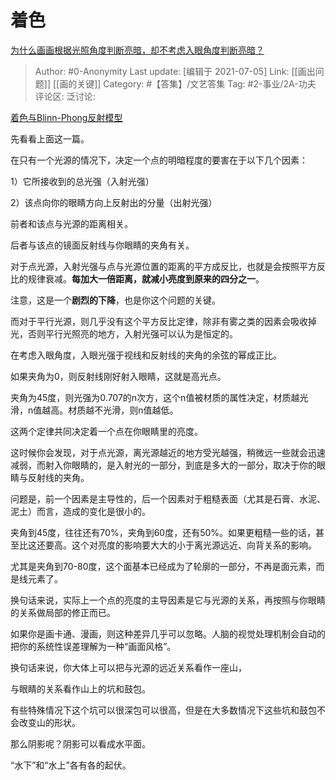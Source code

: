 # 着色
[为什么画画根据光照角度判断亮暗，却不考虑入眼角度判断亮暗？](https://www.zhihu.com/question/469362139/answer/1979810634)

> Author: #0-Anonymity
> Last update: [编辑于 2021-07-05]
> Link: [[画出问题]] [[画的关键]]
> Category: #【答集】/文艺答集
> Tag: #2-事业/2A-功夫
> 评论区:
> 泛讨论:

[着色与Blinn-Phong反射模型​](https://zhuanlan.zhihu.com/p/364086530)

先看看上面这一篇。

在只有一个光源的情况下，决定一个点的明暗程度的要害在于以下几个因素：

1）它所接收到的总光强（入射光强）

2）该点向你的眼睛方向上反射出的分量（出射光强）

前者和该点与光源的距离相关。

后者与该点的镜面反射线与你眼睛的夹角有关。

对于点光源，入射光强与点与光源位置的距离的平方成反比，也就是会按照平方反比的规律衰减。**每加大一倍距离，就减小亮度到原来的四分之一**。

注意，这是一个**剧烈的下降**，也是你这个问题的关键。

而对于平行光源，则几乎没有这个平方反比定律，除非有雾之类的因素会吸收掉光，否则平行光照亮的地方，入射光强可以认为是恒定的。

在考虑入眼角度，入眼光强于视线和反射线的夹角的余弦的幂成正比。

如果夹角为0，则反射线刚好射入眼睛，这就是高光点。

夹角为45度，则光强为0.707的n次方，这个n值被材质的属性决定，材质越光滑，n值越高。材质越不光滑，则n值越低。

这两个定律共同决定着一个点在你眼睛里的亮度。

这时候你会发现，对于点光源，离光源越近的地方受光越强，稍微远一些就会迅速减弱，而射入你眼睛的，是入射光的一部分，到底是多大的一部分，取决于你的眼睛与反射线的夹角。

问题是，前一个因素是主导性的，后一个因素对于粗糙表面（尤其是石膏、水泥、泥土）而言，造成的变化是很小的。

夹角到45度，往往还有70%，夹角到60度，还有50%。如果更粗糙一些的话，甚至比这还要高。这个对亮度的影响要大大的小于离光源远近、向背关系的影响。

尤其是夹角到70-80度，这个面基本已经成为了轮廓的一部分，不再是面元素，而是线元素了。

换句话来说，实际上一个点的亮度的主导因素是它与光源的关系，再按照与你眼睛的关系做局部的修正而已。

如果你是画卡通、漫画，则这种差异几乎可以忽略。人脑的视觉处理机制会自动的把你的系统性误差理解为一种“画面风格”。

换句话来说，你大体上可以把与光源的远近关系看作一座山，

与眼睛的关系看作山上的坑和鼓包。

有些特殊情况下这个坑可以很深包可以很高，但是在大多数情况下这些坑和鼓包不会改变山的形状。

那么阴影呢？阴影可以看成水平面。

“水下”和“水上”各有各的起伏。
